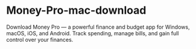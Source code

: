 # Money-Pro-mac-download
Download Money Pro — a powerful finance and budget app for Windows, macOS, iOS, and Android. Track spending, manage bills, and gain full control over your finances.
